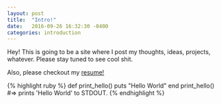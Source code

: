 ```yaml
---
layout: post
title:  "Intro!"
date:   2016-09-26 16:32:30 -0400
categories: introduction
---
```


Hey! This is going to be a site where I post my thoughts, ideas, projects, whatever.  Please stay tuned to see cool shit.


Also, please checkout my [resume!][resume]


{% highlight ruby %}
def print_hello()
  puts "Hello World"
end
print_hello()
#=> prints 'Hello World' to STDOUT.
{% endhighlight %}

[resume]: http://www.ctrlaltdelicious.me/resume

